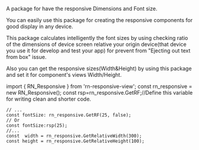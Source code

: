 A package for have the responsive Dimensions and Font size.

You can easily use this package for creating the responsive components for good display in any device.

This package calculates intelligently the font sizes by using checking ratio of the dimensions of device screen relative your origin device(that device you use it for develop and test your app) for prevent from "Ejecting out text from box" issue.

Also you can get the responsive sizes(Width&Height) by using this package and set it for component's views Width/Height.




import { RN_Responsive } from 'rn-responsive-view';
const rn_responsive = new RN_Responsive();
const rsp=rn_responsive.GetRF;//Define this variable for writing clean and shorter code.

    // ...
    const fontSize: rn_responsive.GetRF(25, false);
    // Or
    const fontSize:rsp(25);
    //...
    const  width = rn_responsive.GetRelativeWidth(300);
    const height = rn_responsive.GetRelativeHeight(100);
